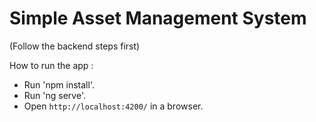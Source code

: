 # Simple Asset Management System
(Follow the backend steps first)

How to run the app :
- Run 'npm install'.
- Run 'ng serve'.
- Open `http://localhost:4200/` in a browser.
